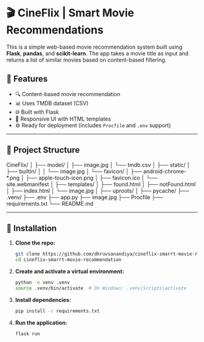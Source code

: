 # 🎬 CineFlix | Smart Movie Recommendations

This is a simple web-based movie recommendation system built using **Flask**, **pandas**, and **scikit-learn**. The app takes a movie title as input and returns a list of similar movies based on content-based filtering.

## 🚀 Features

- 🔍 Content-based movie recommendation
- 📊 Uses TMDB dataset (CSV)
- 🌐 Built with Flask
- 🎨 Responsive UI with HTML templates
- ⚙️ Ready for deployment (includes `Procfile` and `.env` support)

---

## 📁 Project Structure

CineFlix/ │ ├── model/ │ ├── image.jpg │ └── tmdb.csv │ ├── static/ │ ├── builtin/ │ │ └── image.jpg │ └── favicon/ │ ├── android-chrome-\*.png │ ├── apple-touch-icon.png │ ├── favicon.ico │ └── site.webmanifest │ ├── templates/ │ ├── found.html │ ├── notFound.html │ ├── index.html │ └── image.jpg │ ├── uproots/ │ ├── pycache/ ├── .venv/ ├── .env ├── app.py ├── image.jpg ├── Procfile ├── requirements.txt └── README.md

---

## 🔧 Installation

1. **Clone the repo:**

   ```bash
   git clone https://github.com/dhruvsanandiya/cineflix-smarrt-movie-recommendation.git
   cd cineflix-smarrt-movie-recommendation
   ```

2. **Create and activate a virtual environment:**

   ```bash
   python -m venv .venv
   source .venv/bin/activate  # On Windows: .venv\Scripts\activate
   ```

3. **Install dependencies:**

   ```bash
   pip install -r requirements.txt
   ```

4. **Run the application:**
   ```bash
   flask run
   ```
